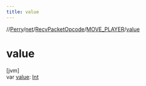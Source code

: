 ```yaml
---
title: value
---
```

//[Perry](../../../../index.html)/[net](../../index.html)/[RecvPacketOpcode](../index.html)/[MOVE_PLAYER](index.html)/[value](value.html)



# value



[jvm]\
var [value](value.html): [Int](https://kotlinlang.org/api/latest/jvm/stdlib/kotlin/-int/index.html)




